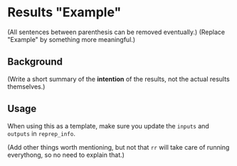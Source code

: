 # Results "Example"

(All sentences between parenthesis can be removed eventually.)
(Replace "Example" by something more meaningful.)

## Background

(Write a short summary of the **intention** of the results, not the actual results themselves.)

## Usage

When using this as a template, make sure you update the `inputs` and `outputs` in `reprep_info`.

(Add other things worth mentioning, but not that `rr` will take care of running everythong, so
no need to explain that.)
